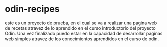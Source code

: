# odin-recipes
este es un proyecto de prueba, en el cual se va a realizar una pagina web de recetas atravez de lo aprendido en el curso introductorio del proyecto Odin.
Una vez finalizado puedo estar en la capacidad de desarrollar paginas web simples atravez de los conocimientos aprendidos en el curso de odin.

